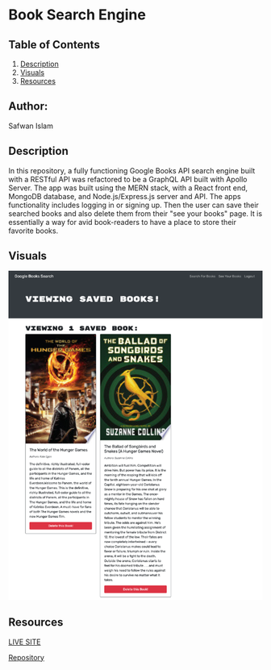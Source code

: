 # Book Search Engine 

## Table of Contents 
1. [Description](#description)
2. [Visuals](#visuals)
3. [Resources](#resources)

## Author:

Safwan Islam

## Description
In this repository, a fully functioning Google Books API search engine built with a RESTful API was refactored to be a GraphQL API built with Apollo Server. The app was built using the MERN stack, with a React front end, MongoDB database, and Node.js/Express.js server and API. The apps functionality includes logging in or signing up. Then the user can save their searched books and also delete them from their "see your books" page. It is essentially a way for avid book-readers to have a place to store their favorite books.


## Visuals
![Book Search Engine](./Google-Book-Search.png)

## Resources
[LIVE SITE](https://floating-temple-87384.herokuapp.com/)

[Repository](https://github.com/saislam10/book-search-engine)
